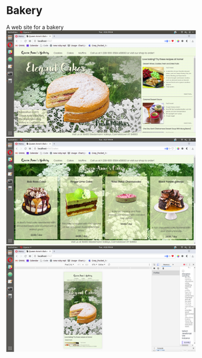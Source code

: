 # Bakery
A web site for a bakery
![Front page](https://raw.githubusercontent.com/mwissig/Bakery/master/public/images/screenshots/Screenshot%20from%202018-08-14%2016-26-41.png)
![Dynamic route](https://raw.githubusercontent.com/mwissig/Bakery/master/public/images/screenshots/Screenshot%20from%202018-08-14%2016-27-12.png)
![Phone](https://raw.githubusercontent.com/mwissig/Bakery/master/public/images/screenshots/Screenshot%20from%202018-08-14%2016-28-11.png)
